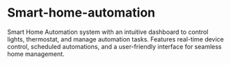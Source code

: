 # Smart-home-automation
Smart Home Automation system with an intuitive dashboard to control lights, thermostat, and manage automation tasks. Features real-time device control, scheduled automations, and a user-friendly interface for seamless home management.
